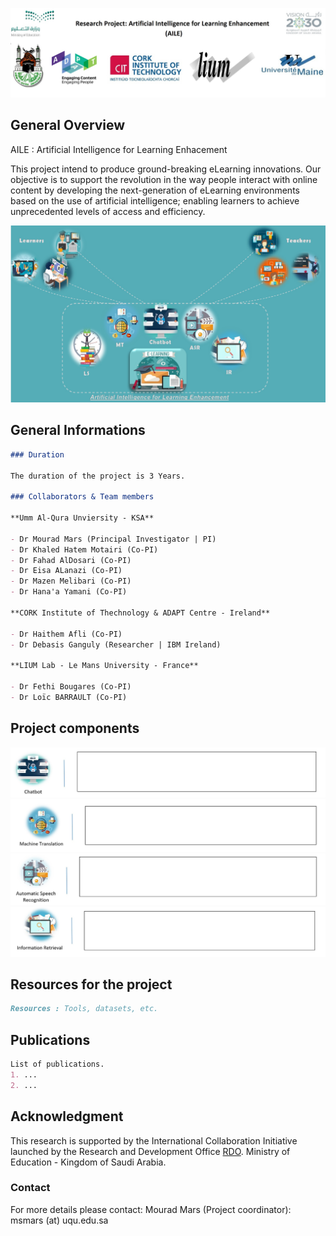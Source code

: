 ![Image](/Project.jpg)

## General Overview

AILE : Artificial Intelligence for Learning Enhacement


This project intend to produce ground-breaking eLearning innovations. Our objective is to support the revolution in the way people interact with online content by developing the next-generation of eLearning environments based on the use of artificial intelligence; enabling learners to achieve unprecedented levels of access and efficiency.


![Image](/AILE.jpg)


## **General Informations**
```markdown
### Duration

The duration of the project is 3 Years.

### Collaborators & Team members

**Umm Al-Qura Unviersity - KSA**

- Dr Mourad Mars (Principal Investigator | PI)
- Dr Khaled Hatem Motairi (Co-PI)
- Dr Fahad AlDosari (Co-PI)
- Dr Eisa ALanazi (Co-PI)
- Dr Mazen Melibari (Co-PI)
- Dr Hana'a Yamani (Co-PI)

**CORK Institute of Thechnology & ADAPT Centre - Ireland**

- Dr Haithem Afli (Co-PI)
- Dr Debasis Ganguly (Researcher | IBM Ireland)

**LIUM Lab - Le Mans University - France**

- Dr Fethi Bougares (Co-PI)
- Dr Loïc BARRAULT (Co-PI)
```
## **Project components**

![Image](/Chatbot.jpg)
![Image](/MT.jpg)
![Image](/ASR.jpg)
![Image](/IR.jpg)

## **Resources for the project**
```markdown
Resources : Tools, datasets, etc.
```
## **Publications**
```markdown
List of publications.
1. ...
2. ...
```
## **Acknowledgment**

This research is supported by the International Collaboration Initiative launched by the Research and Development Office [RDO](https://rdo.moe.gov.sa). Ministry of Education - Kingdom of Saudi Arabia.
### Contact

For more details please contact: 
Mourad Mars (Project coordinator): msmars (at) uqu.edu.sa
